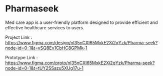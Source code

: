 # Pharmaseek
Med care app is a user-friendly platform designed to provide efficient and effective healthcare services to users.

Project Link : https://www.figma.com/design/nI35nCXI65MxkE2Xi2qYzk/Pharma-seek?node-id=0-1&t=vSQ8Ev1CbHC8GPMk-1

Prototype Link : https://www.figma.com/proto/nI35nCXI65MxkE2Xi2qYzk/Pharma-seek?node-id=0-1&t=tUY2SSazu5XUg17u-1
